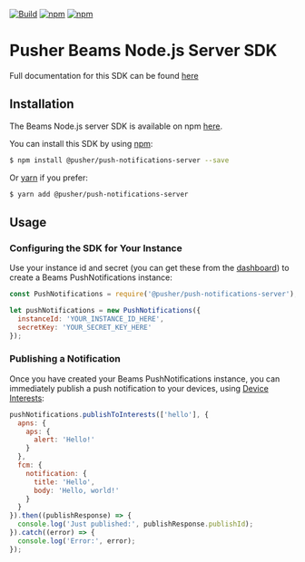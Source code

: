 [![Build](https://github.com/pusher/push-notifications-node/actions/workflows/build.yml/badge.svg)](https://github.com/pusher/push-notifications-node/actions/workflows/build.yml) [![npm](https://img.shields.io/npm/v/@pusher/push-notifications-server)](https://www.npmjs.com/package/@pusher/push-notifications-server) [![npm](https://img.shields.io/npm/dm/@pusher/push-notifications-server)](https://www.npmjs.com/package/@pusher/push-notifications-server)
# Pusher Beams Node.js Server SDK
Full documentation for this SDK can be found [here](https://docs.pusher.com/beams/reference/server-sdk-node)

## Installation
The Beams Node.js server SDK is available on npm [here](https://www.npmjs.com/package/@pusher/push-notifications-server).

You can install this SDK by using [npm](https://npmjs.com):
```bash
$ npm install @pusher/push-notifications-server --save
```

Or [yarn](https://yarnpkg.com/) if you prefer:
```bash
$ yarn add @pusher/push-notifications-server
```

## Usage
### Configuring the SDK for Your Instance
Use your instance id and secret (you can get these from the [dashboard](https://dash.pusher.com/beams)) to create a Beams PushNotifications instance:
```javascript
const PushNotifications = require('@pusher/push-notifications-server');

let pushNotifications = new PushNotifications({
  instanceId: 'YOUR_INSTANCE_ID_HERE',
  secretKey: 'YOUR_SECRET_KEY_HERE'
});
```

### Publishing a Notification
Once you have created your Beams PushNotifications instance, you can immediately publish a push notification to your devices, using [Device Interests](https://docs.pusher.com/beams/concepts/device-interests):
```javascript
pushNotifications.publishToInterests(['hello'], {
  apns: {
    aps: {
      alert: 'Hello!'
    }
  },
  fcm: {
    notification: {
      title: 'Hello',
      body: 'Hello, world!'
    }
  }
}).then((publishResponse) => {
  console.log('Just published:', publishResponse.publishId);
}).catch((error) => {
  console.log('Error:', error);
});
```
